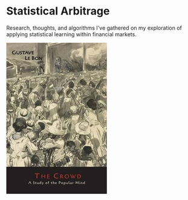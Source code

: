 # Statistical Arbitrage
Research, thoughts, and algorithms I've gathered on my exploration of applying statistical learning within financial markets.

!["financial markets"](misc/financial%20markets.jpg)
